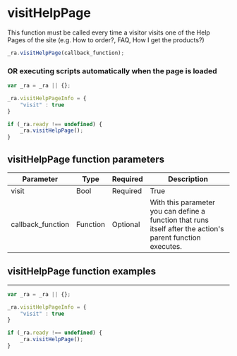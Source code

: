 # visitHelpPage

This function must be called every time a visitor visits one of the Help Pages of the site (e.g. How to order?, FAQ, How I get the products?)

```js
_ra.visitHelpPage(callback_function);
```

### OR executing scripts automatically when the page is loaded
	
```js
var _ra = _ra || {};

_ra.visitHelpPageInfo = {
	"visit" : true
}

if (_ra.ready !== undefined) {
	_ra.visitHelpPage();
}
```

## visitHelpPage function parameters

|    **Parameter**    |    **Type**    |    **Required**    |    **Description**    |
|---|---|---|---|
|  visit  |  Bool  |  Required  |  True  |
|	callback_function 	|	Function	|	Optional	|	With this parameter you can define a function that runs itself after the action's parent function executes.	|

## visitHelpPage function examples
----------

```js
var _ra = _ra || {};

_ra.visitHelpPageInfo = {
	"visit" : true
}

if (_ra.ready !== undefined) {
	_ra.visitHelpPage();
}
```
